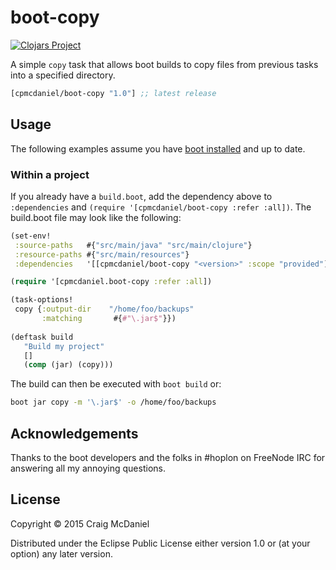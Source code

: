 # boot-copy 

[![Clojars Project](http://clojars.org/cpmcdaniel/boot-copy/latest-version.svg)](http://clojars.org/cpmcdaniel/boot-copy)

A simple `copy` task that allows boot builds to copy files from previous tasks into a specified directory.

[](dependency)
```clojure
[cpmcdaniel/boot-copy "1.0"] ;; latest release
```
[](/dependency)

## Usage

The following examples assume you have [boot installed][installboot] and up to
date.

### Within a project

If you already have a `build.boot`, add the dependency above to `:dependencies`
and `(require '[cpmcdaniel/boot-copy :refer :all])`. The build.boot file
may look like the following:

```clojure
(set-env!
 :source-paths   #{"src/main/java" "src/main/clojure"}
 :resource-paths #{"src/main/resources"}
 :dependencies   '[[cpmcdaniel/boot-copy "<version>" :scope "provided"]]) ;; latest version

(require '[cpmcdaniel.boot-copy :refer :all])

(task-options!
 copy {:output-dir    "/home/foo/backups"
       :matching       #{#"\.jar$"}})
       
(deftask build
   "Build my project"
   []
   (comp (jar) (copy)))
```

The build can then be executed with `boot build` or:

```bash
boot jar copy -m '\.jar$' -o /home/foo/backups
```

## Acknowledgements

Thanks to the boot developers and the folks in #hoplon on FreeNode IRC for answering all my annoying questions.

## License

Copyright © 2015 Craig McDaniel

Distributed under the Eclipse Public License either version 1.0 or (at
your option) any later version.


[installboot]: https://github.com/boot-clj/boot#install
